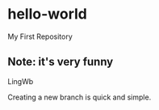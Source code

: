 # hello-world
My First Repository

## Note: it's very funny
LingWb

Creating a new branch is quick and simple.
